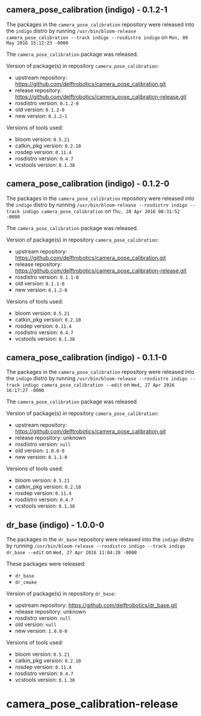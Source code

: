 ## camera_pose_calibration (indigo) - 0.1.2-1

The packages in the `camera_pose_calibration` repository were released into the `indigo` distro by running `/usr/bin/bloom-release camera_pose_calibration --track indigo --rosdistro indigo` on `Mon, 09 May 2016 15:12:23 -0000`

The `camera_pose_calibration` package was released.

Version of package(s) in repository `camera_pose_calibration`:

- upstream repository: https://github.com/delftrobotics/camera_pose_calibration.git
- release repository: https://github.com/delftrobotics/camera_pose_calibration-release.git
- rosdistro version: `0.1.2-0`
- old version: `0.1.2-0`
- new version: `0.1.2-1`

Versions of tools used:

- bloom version: `0.5.21`
- catkin_pkg version: `0.2.10`
- rosdep version: `0.11.4`
- rosdistro version: `0.4.7`
- vcstools version: `0.1.38`


## camera_pose_calibration (indigo) - 0.1.2-0

The packages in the `camera_pose_calibration` repository were released into the `indigo` distro by running `/usr/bin/bloom-release --rosdistro indigo --track indigo camera_pose_calibration` on `Thu, 28 Apr 2016 08:31:52 -0000`

The `camera_pose_calibration` package was released.

Version of package(s) in repository `camera_pose_calibration`:

- upstream repository: https://github.com/delftrobotics/camera_pose_calibration.git
- release repository: https://github.com/delftrobotics/camera_pose_calibration-release.git
- rosdistro version: `0.1.1-0`
- old version: `0.1.1-0`
- new version: `0.1.2-0`

Versions of tools used:

- bloom version: `0.5.21`
- catkin_pkg version: `0.2.10`
- rosdep version: `0.11.4`
- rosdistro version: `0.4.7`
- vcstools version: `0.1.38`


## camera_pose_calibration (indigo) - 0.1.1-0

The packages in the `camera_pose_calibration` repository were released into the `indigo` distro by running `/usr/bin/bloom-release --rosdistro indigo --track indigo camera_pose_calibration --edit` on `Wed, 27 Apr 2016 16:17:27 -0000`

The `camera_pose_calibration` package was released.

Version of package(s) in repository `camera_pose_calibration`:

- upstream repository: https://github.com/delftrobotics/camera_pose_calibration.git
- release repository: unknown
- rosdistro version: `null`
- old version: `1.0.0-0`
- new version: `0.1.1-0`

Versions of tools used:

- bloom version: `0.5.21`
- catkin_pkg version: `0.2.10`
- rosdep version: `0.11.4`
- rosdistro version: `0.4.7`
- vcstools version: `0.1.38`


## dr_base (indigo) - 1.0.0-0

The packages in the `dr_base` repository were released into the `indigo` distro by running `/usr/bin/bloom-release --rosdistro indigo --track indigo dr_base --edit` on `Wed, 27 Apr 2016 11:04:28 -0000`

These packages were released:
- `dr_base`
- `dr_cmake`

Version of package(s) in repository `dr_base`:

- upstream repository: https://github.com/delftrobotics/dr_base.git
- release repository: unknown
- rosdistro version: `null`
- old version: `null`
- new version: `1.0.0-0`

Versions of tools used:

- bloom version: `0.5.21`
- catkin_pkg version: `0.2.10`
- rosdep version: `0.11.4`
- rosdistro version: `0.4.7`
- vcstools version: `0.1.38`


# camera_pose_calibration-release